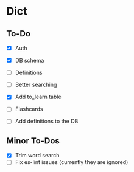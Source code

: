 # Dict

## To-Do
- [x] Auth
- [x] DB schema
- [ ] Definitions
- [ ] Better searching
- [x] Add to_learn table
- [ ] Flashcards
- [ ] Add definitions to the DB


## Minor To-Dos
- [x] Trim word search
- [ ] Fix es-lint issues (currently they are ignored)

